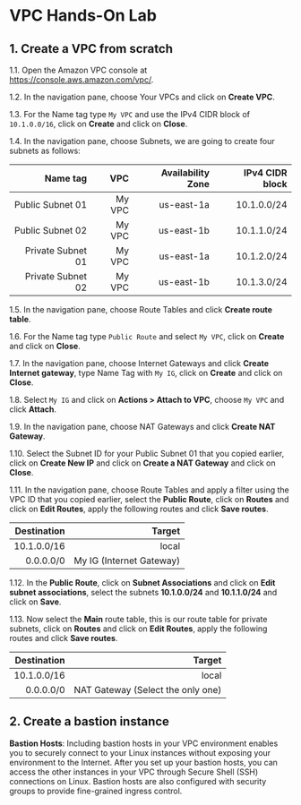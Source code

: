 # VPC Hands-On Lab

## 1. Create a VPC from scratch

1.1\. Open the Amazon VPC console at https://console.aws.amazon.com/vpc/.

1.2\. In the navigation pane, choose Your VPCs and click on **Create VPC**.

1.3\. For the Name tag type `My VPC` and use the IPv4 CIDR block of `10.1.0.0/16`, click on **Create** and click on **Close**.

1.4\. In the navigation pane, choose Subnets, we are going to create four subnets as follows:

| Name tag | VPC | Availability Zone | IPv4 CIDR block |
| ------:| -----------:| -----------:| -----------:|
| Public Subnet 01  | My VPC | us-east-1a | 10.1.0.0/24 |
| Public Subnet 02  | My VPC | us-east-1b | 10.1.1.0/24 |
| Private Subnet 01  | My VPC | us-east-1a | 10.1.2.0/24 |
| Private Subnet 02  | My VPC | us-east-1b | 10.1.3.0/24 |

1.5\. In the navigation pane, choose Route Tables and click **Create route table**.

1.6\. For the Name tag type `Public Route` and select `My VPC`, click on **Create** and click on **Close**.

1.7\. In the navigation pane, choose Internet Gateways and click **Create Internet gateway**, type Name Tag with `My IG`, click on **Create** and click on **Close**.

1.8\. Select `My IG` and click on **Actions > Attach to VPC**, choose `My VPC` and click **Attach**.

1.9\. In the navigation pane, choose NAT Gateways and click **Create NAT Gateway**.

1.10\. Select the Subnet ID for your Public Subnet 01 that you copied earlier, click on **Create New IP** and click on **Create a NAT Gateway** and click on **Close**.

1.11\. In the navigation pane, choose Route Tables and apply a filter using the VPC ID that you copied earlier, select the **Public Route**, click on **Routes** and click on **Edit Routes**, apply the following routes and click **Save routes**.

| Destination | Target | 
| ------:| -----------:| 
| 10.1.0.0/16 | local | 
| 0.0.0.0/0  | My IG (Internet Gateway) | 

1.12\. In the **Public Route**, click on **Subnet Associations** and click on **Edit subnet associations**, select the subnets **10.1.0.0/24** and **10.1.1.0/24** and click on **Save**.

1.13\. Now select the **Main** route table, this is our route table for private subnets, click on **Routes** and click on **Edit Routes**, apply the following routes and click **Save routes**.

| Destination | Target | 
| ------:| -----------:| 
| 10.1.0.0/16 | local | 
| 0.0.0.0/0  | NAT Gateway (Select the only one) |

## 2. Create a bastion instance

**Bastion Hosts**: Including bastion hosts in your VPC environment enables you to securely connect to your Linux instances without exposing your environment to the Internet. After you set up your bastion hosts, you can access the other instances in your VPC through Secure Shell (SSH) connections on Linux. Bastion hosts are also configured with security groups to provide fine-grained ingress control.

